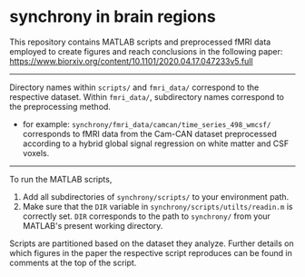 # synchrony in brain regions
This repository contains MATLAB scripts and preprocessed fMRI data employed to create figures and reach conclusions in the following paper:
https://www.biorxiv.org/content/10.1101/2020.04.17.047233v5.full

---
Directory names within `scripts/` and `fmri_data/` correspond to the respective dataset. Within `fmri_data/`, subdirectory names correspond to the preprocessing method.
- for example: `synchrony/fmri_data/camcan/time_series_498_wmcsf/` corresponds to fMRI data from the Cam-CAN dataset preprocessed according to a hybrid global signal regression on white matter and CSF voxels.

---
To run the MATLAB scripts, 
1. Add all subdirectories of `synchrony/scripts/` to your environment path. 
2. Make sure that the `DIR` variable in `synchrony/scripts/utilts/readin.m` is correctly set. `DIR` corresponds to the path to `synchrony/` from your MATLAB's present working directory. 

Scripts are partitioned based on the dataset they analyze. Further details on which figures in the paper the respective script reproduces can be found in comments at the top of the script.
